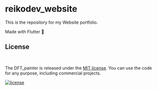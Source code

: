 # reikodev_website
This is the repository for my Website portfolio.

Made with Flutter :blue_heart:

## License

<br/>

The DFT_painter is released under the [MIT license](LICENSE.md). You can use the code for any purpose, including commercial projects.

[![license](https://img.shields.io/badge/License-MIT-yellow.svg)](https://opensource.org/licenses/MIT)

<br/>
